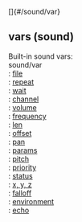 []{#/sound/var}    
## vars (sound)    
Built-in sound vars:    
sound/var    
:   [file](/ref/sound/var/file)    
:   [repeat](/ref/sound/var/repeat)    
:   [wait](/ref/sound/var/wait)    
:   [channel](/ref/sound/var/channel)    
:   [volume](/ref/sound/var/volume)    
:   [frequency](/ref/sound/var/frequency)    
:   [len](/ref/sound/var/len)    
:   [offset](/ref/sound/var/offset)    
:   [pan](/ref/sound/var/pan)    
:   [params](/ref/sound/var/params)    
:   [pitch](/ref/sound/var/pitch)    
:   [priority](/ref/sound/var/priority)    
:   [status](/ref/sound/var/status)    
:   [x, y, z](/ref/sound/var/xyz)    
:   [falloff](/ref/sound/var/falloff)    
:   [environment](/ref/sound/var/environment)    
:   [echo](/ref/sound/var/echo)  